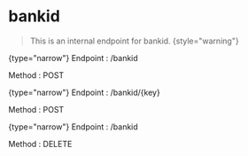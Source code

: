 # bankid

<include from="Snippets-PaylinkAPI.md" element-id="snippet-header" />

> This is an internal endpoint for bankid.
> {style="warning"}

{type="narrow"}
Endpoint
: /bankid

Method
: POST

{type="narrow"}
Endpoint
: /bankid/{key}

Method
: POST

{type="narrow"}
Endpoint
: /bankid

Method
: DELETE
